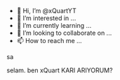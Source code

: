 - 👋 Hi, I’m @xQuartYT
- 👀 I’m interested in ...
- 🌱 I’m currently learning ...
- 💞️ I’m looking to collaborate on ...
- 📫 How to reach me ...

<!---
xQuartYT/xQuartYT is a ✨ special ✨ repository because its `README.md` (this file) appears on your GitHub profile.
You can click the Preview link to take a look at your changes.
--->sa
selam.
ben xQuart KARI ARIYORUM?
